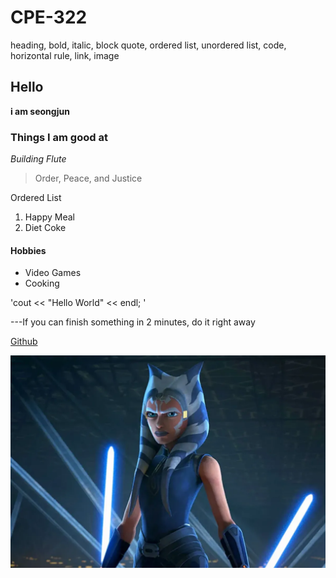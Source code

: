 # CPE-322
heading, bold, italic, block quote, ordered list, unordered list, code, horizontal rule, link, image

## Hello
**i am seongjun**

### Things I am good at
*Building*
*Flute*

> Order, Peace, and Justice

Ordered List
1. Happy Meal
2. Diet Coke

#### Hobbies
- Video Games
- Cooking

'cout << "Hello World" << endl; '

---If you can finish something in 2 minutes, do it right away

[Github](https://github.com/successjun/CPE-322/tree/main)

![HI](soka.png)

